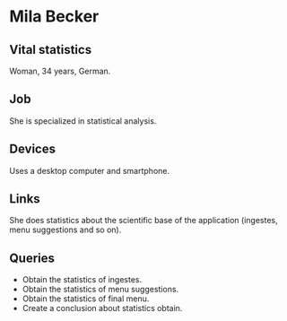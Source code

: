 # Mila Becker

## Vital statistics

Woman, 34 years, German.

## Job

She is specialized in statistical analysis.


## Devices

Uses a desktop computer and smartphone.

## Links

She does statistics about the scientific base of the application (ingestes, menu suggestions and so on).


## Queries

* Obtain the statistics of ingestes.
* Obtain the statistics of menu suggestions.
* Obtain the statistics of final menu.
* Create a conclusion about statistics obtain.
